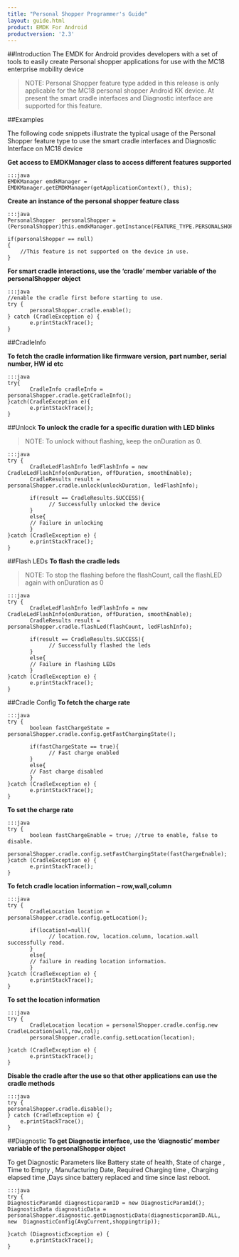 ```yaml
---
title: "Personal Shopper Programmer's Guide"
layout: guide.html
product: EMDK For Android
productversion: '2.3'
---
```


##Introduction
The EMDK for Android provides developers with a set of tools to easily create Personal shopper applications for use with the MC18 enterprise mobility device


>NOTE: Personal Shopper feature type added in this release is only applicable for the MC18 personal shopper Android KK device. At present the smart cradle interfaces and Diagnostic interface are supported for this feature.


##Examples

The following code snippets illustrate the typical usage of the Personal Shopper feature type to use the smart cradle interfaces and Diagnostic Interface on MC18 device

**Get access to EMDKManager class to access different features supported**

    :::java
    EMDKManager emdkManager = EMDKManager.getEMDKManager(getApplicationContext(), this);



**Create an instance of the personal shopper feature class**

    :::java
    PersonalShopper  personalShopper = (PersonalShopper)this.emdkManager.getInstance(FEATURE_TYPE.PERSONALSHOPPER);

    if(personalShopper == null)
    {
    	//This feature is not supported on the device in use.
    }

**For smart cradle interactions, use the ‘cradle’ member variable of the personalShopper object**

    :::java
    //enable the cradle first before starting to use.
    try {
           personalShopper.cradle.enable();
    } catch (CradleException e) {
           e.printStackTrace();
    }


##CradleInfo

**To fetch the cradle information like firmware version, part number, serial number, HW id etc**

    :::java
    try{
           CradleInfo cradleInfo =  personalShopper.cradle.getCradleInfo();
    }catch(CradleException e){
           e.printStackTrace();
    }

##Unlock
**To unlock the cradle for a specific duration with LED blinks**

>NOTE: To unlock without flashing, keep the onDuration as 0.

    :::java
    try {
           CradleLedFlashInfo ledFlashInfo = new CradleLedFlashInfo(onDuration, offDuration, smoothEnable);
           CradleResults result = personalShopper.cradle.unlock(unlockDuration, ledFlashInfo);

           if(result == CradleResults.SUCCESS){
                 // Successfully unlocked the device
           }
           else{
    	   // Failure in unlocking
           }
    }catch (CradleException e) {
           e.printStackTrace();
    }

##Flash LEDs
**To flash the cradle leds**

>NOTE: To stop the flashing before the flashCount, call the flashLED again with onDuration as 0

    :::java
    try {
           CradleLedFlashInfo ledFlashInfo = new CradleLedFlashInfo(onDuration, offDuration, smoothEnable);
           CradleResults result = personalShopper.cradle.flashLed(flashCount, ledFlashInfo);

           if(result == CradleResults.SUCCESS){
                 // Successfully flashed the leds
           }
           else{
    	   // Failure in flashing LEDs
           }
    }catch (CradleException e) {
           e.printStackTrace();
    }


##Cradle Config
**To fetch the charge rate**

    :::java
    try {
           boolean fastChargeState = personalShopper.cradle.config.getFastChargingState();

           if(fastChargeState == true){
                 // Fast charge enabled
           }
           else{
    	   // Fast charge disabled
           }
    }catch (CradleException e) {
           e.printStackTrace();
    }


**To set the charge rate**

    :::java
    try {
           boolean fastChargeEnable = true; //true to enable, false to disable.
           personalShopper.cradle.config.setFastChargingState(fastChargeEnable);
    }catch (CradleException e) {
           e.printStackTrace();
    }


**To fetch cradle location information – row,wall,column**

    :::java
    try {
           CradleLocation location = personalShopper.cradle.config.getLocation();

           if(location!=null){
                 // location.row, location.column, location.wall successfully read.
           }
           else{
    	   // failure in reading location information.
           }
    }catch (CradleException e) {
           e.printStackTrace();
    }


**To set the location information**

    :::java
    try {
           CradleLocation location = personalShopper.cradle.config.new CradleLocation(wall,row,col);
           personalShopper.cradle.config.setLocation(location);

    }catch (CradleException e) {
           e.printStackTrace();
    }



**Disable the cradle after the use so that other applications can use the cradle methods**

    :::java
    try {
    personalShopper.cradle.disable();
    } catch (CradleException e) {
    	e.printStackTrace();
    }


##Diagnostic
**To get Diagnostic interface, use the ‘diagnostic’ member variable of the personalShopper object**

To get Diagnostic Parameters like Battery state of health, State of charge , Time to Empty , Manufacturing Date, Required Charging time , Charging elapsed time ,Days since battery replaced and time since last reboot.

    :::java
    try {
    DiagnosticParamId diagnosticparamID = new DiagnosticParamId();
    DiagnosticData diagnosticData = personalShopper.diagnostic.getDiagnosticData(diagnosticparamID.ALL,
    new  DiagnosticConfig(AvgCurrent,shoppingtrip));

    }catch (DiagnosticException e) {
           e.printStackTrace();
    }









